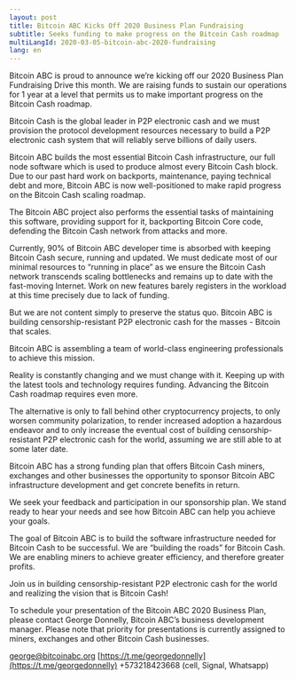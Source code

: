 ```yaml
---
layout: post
title: Bitcoin ABC Kicks Off 2020 Business Plan Fundraising
subtitle: Seeks funding to make progress on the Bitcoin Cash roadmap
multiLangId: 2020-03-05-bitcoin-abc-2020-fundraising
lang: en
---
```


Bitcoin ABC is proud to announce we’re kicking off our 2020 Business Plan Fundraising Drive this month. We are raising funds to sustain our operations for 1 year at a level that permits us to make important progress on the Bitcoin Cash roadmap.

Bitcoin Cash is the global leader in P2P electronic cash and we must provision the protocol development resources necessary to build a P2P electronic cash system that will reliably serve billions of daily users.

Bitcoin ABC builds the most essential Bitcoin Cash infrastructure, our full node software which is used to produce almost every Bitcoin Cash block. Due to our past hard work on backports, maintenance, paying technical debt and more, Bitcoin ABC is now well-positioned to make rapid progress on the Bitcoin Cash scaling roadmap.

The Bitcoin ABC project also performs the essential tasks of maintaining this software, providing support for it, backporting Bitcoin Core code, defending the Bitcoin Cash network from attacks and more.

Currently, 90% of Bitcoin ABC developer time is absorbed with keeping Bitcoin Cash secure, running and updated. We must dedicate most of our minimal resources to “running in place” as we ensure the Bitcoin Cash network transcends scaling bottlenecks and remains up to date with the fast-moving Internet. Work on new features barely registers in the workload at this time precisely due to lack of funding. 

But we are not content simply to preserve the status quo. Bitcoin ABC is building censorship-resistant P2P electronic cash for the masses - Bitcoin that scales.

Bitcoin ABC is assembling a team of world-class engineering professionals to achieve this mission.

Reality is constantly changing and we must change with it. Keeping up with the latest tools and technology requires funding. Advancing the Bitcoin Cash roadmap requires even more.

The alternative is only to fall behind other cryptocurrency projects, to only worsen community polarization, to render increased adoption a hazardous endeavor and to only increase the eventual cost of building censorship-resistant P2P electronic cash for the world, assuming we are still able to at some later date.

Bitcoin ABC has a strong funding plan that offers Bitcoin Cash miners, exchanges and other businesses the opportunity to sponsor Bitcoin ABC infrastructure development and get concrete benefits in return.

We seek your feedback and participation in our sponsorship plan. We stand ready to hear your needs and see how Bitcoin ABC can help you achieve your goals.

The goal of Bitcoin ABC is to build the software infrastructure needed for Bitcoin Cash to be successful. We are “building the roads” for Bitcoin Cash. We are enabling miners to achieve greater efficiency, and therefore greater profits.

Join us in building censorship-resistant P2P electronic cash for the world and realizing the vision that is Bitcoin Cash!

To schedule your presentation of the Bitcoin ABC 2020 Business Plan, please contact George Donnelly, Bitcoin ABC’s business development manager. Please note that priority for presentations is currently assigned to miners, exchanges and other Bitcoin Cash businesses.

george@bitcoinabc.org
[https://t.me/georgedonnelly](https://t.me/georgedonnelly)
+573218423668 (cell, Signal, Whatsapp)
